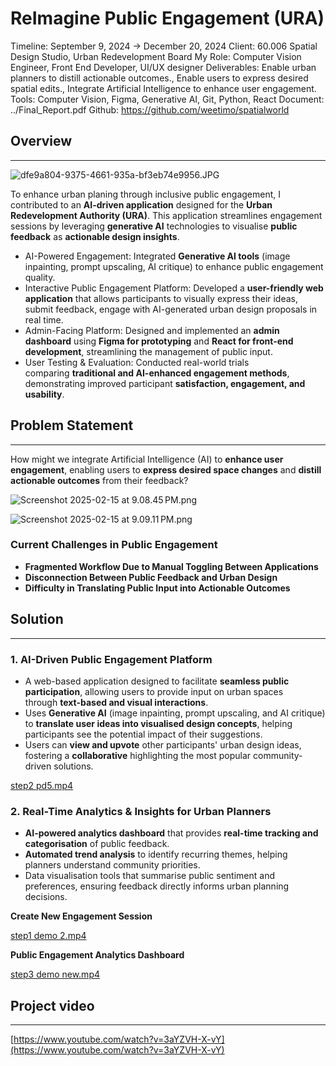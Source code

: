 # ReImagine Public Engagement (URA)

Timeline: September 9, 2024 → December 20, 2024
Client: 60.006 Spatial Design Studio, Urban Redevelopment Board
My Role: Computer Vision Engineer, Front End Developer, UI/UX designer
Deliverables: Enable urban planners to distill actionable outcomes., Enable users to express desired spatial edits., Integrate Artificial Intelligence to enhance user engagement.
Tools: Computer Vision, Figma, Generative AI, Git, Python, React
Document: ../Final_Report.pdf
Github: https://github.com/weetimo/spatialworld

## Overview

---

![dfe9a804-9375-4661-935a-bf3eb74e9956.JPG](ReImagine%20Public%20Engagement%20(URA)%2019bf57abcb4e80e9a12bf72588a5f7fb/dfe9a804-9375-4661-935a-bf3eb74e9956.jpg)

To enhance urban planing through inclusive public engagement, I contributed to an **AI-driven application** designed for the **Urban Redevelopment Authority (URA)**. This application streamlines engagement sessions by leveraging **generative AI** technologies to visualise **public feedback** as **actionable design insights**.

- AI-Powered Engagement: Integrated **Generative AI tools** (image inpainting, prompt upscaling, AI critique) to enhance public engagement quality.
- Interactive Public Engagement Platform: Developed a **user-friendly web application** that allows participants to visually express their ideas, submit feedback, engage with AI-generated urban design proposals in real time.
- Admin-Facing Platform: Designed and implemented an **admin dashboard** using **Figma for prototyping** and **React for front-end development**, streamlining the management of public input.
- User Testing & Evaluation: Conducted real-world trials comparing **traditional and AI-enhanced engagement methods**, demonstrating improved participant **satisfaction, engagement, and usability**.

## Problem Statement

---

How might we integrate Artificial Intelligence (AI) to **enhance user engagement**, enabling users to **express desired space changes** and **distill actionable outcomes** from their feedback?

![Screenshot 2025-02-15 at 9.08.45 PM.png](ReImagine%20Public%20Engagement%20(URA)%2019bf57abcb4e80e9a12bf72588a5f7fb/Screenshot_2025-02-15_at_9.08.45_PM.png)

![Screenshot 2025-02-15 at 9.09.11 PM.png](ReImagine%20Public%20Engagement%20(URA)%2019bf57abcb4e80e9a12bf72588a5f7fb/Screenshot_2025-02-15_at_9.09.11_PM.png)

### **Current Challenges in Public Engagement**

- **Fragmented Workflow Due to Manual Toggling Between Applications**
- **Disconnection Between Public Feedback and Urban Design**
- **Difficulty in Translating Public Input into Actionable Outcomes**

## Solution

---

### **1. AI-Driven Public Engagement Platform**

- A web-based application designed to facilitate **seamless public participation**, allowing users to provide input on urban spaces through **text-based and visual interactions**.
- Uses **Generative AI** (image inpainting, prompt upscaling, and AI critique) to **translate user ideas into visualised design concepts**, helping participants see the potential impact of their suggestions.
- Users can **view and upvote** other participants' urban design ideas, fostering a **collaborative** highlighting the most popular community-driven solutions.

[step2 pd5.mp4](ReImagine%20Public%20Engagement%20(URA)%2019bf57abcb4e80e9a12bf72588a5f7fb/step2_pd5.mp4)

### **2. Real-Time Analytics & Insights for Urban Planners**

- **AI-powered analytics dashboard** that provides **real-time tracking and categorisation** of public feedback.
- **Automated trend analysis** to identify recurring themes, helping planners understand community priorities.
- Data visualisation tools that summarise public sentiment and preferences, ensuring feedback directly informs urban planning decisions.

**Create New Engagement Session**

[step1 demo 2.mp4](ReImagine%20Public%20Engagement%20(URA)%2019bf57abcb4e80e9a12bf72588a5f7fb/step1_demo_2.mp4)

**Public Engagement Analytics Dashboard**

[step3 demo new.mp4](ReImagine%20Public%20Engagement%20(URA)%2019bf57abcb4e80e9a12bf72588a5f7fb/step3_demo_new.mp4)

## Project video

---

[https://www.youtube.com/watch?v=3aYZVH-X-vY](https://www.youtube.com/watch?v=3aYZVH-X-vY)